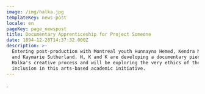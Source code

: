 ```yaml
---
image: /img/halka.jpg
templateKey: news-post
locale: en
pageKey: page_newspost
title: Documentary Apprenticeship for Project Someone
date: 1894-12-28T14:37:32.000Z
description: >-
  Entering post-production with Montreal youth Hunnayna Hemed, Kendra McDonald,
  and Kaymarie Sutherland. H, K and K are developing a documentary piece about
  Halka's creative process and will be exploring the very ethics of their
  inclusion in this arts-based academic initiative.
---
```

.
